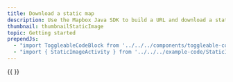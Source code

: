 ```yaml
---
title: Download a static map
description: Use the Mapbox Java SDK to build a URL and download a static map image.
thumbnail: thumbnailStaticImage
topic: Getting started
prependJs:
  - "import ToggleableCodeBlock from '../../../components/toggleable-code-block'"
  - "import { StaticImageActivity } from '../../../example-code/StaticImageActivity.js'"
---
```


<!-- Any notes about this example would go here.  -->

{{
  <ToggleableCodeBlock 
    codeSnippet={StaticImageActivity}
  />
}}
